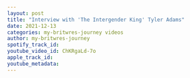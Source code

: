 ```yaml
---
layout: post
title: "Interview with 'The Intergender King' Tyler Adams"
date: 2021-12-13
categories: my-britwres-journey videos
author: my-britwres-journey
spotify_track_id: 
youtube_video_id: ChKRgaLd-7o
apple_track_id: 
youtube_metadata: 
---
```


